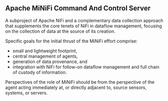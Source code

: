 <!--
  Licensed to the Apache Software Foundation (ASF) under one or more
  contributor license agreements.  See the NOTICE file distributed with
  this work for additional information regarding copyright ownership.
  The ASF licenses this file to You under the Apache License, Version 2.0
  (the "License"); you may not use this file except in compliance with
  the License.  You may obtain a copy of the License at
      http://www.apache.org/licenses/LICENSE-2.0
  Unless required by applicable law or agreed to in writing, software
  distributed under the License is distributed on an "AS IS" BASIS,
  WITHOUT WARRANTIES OR CONDITIONS OF ANY KIND, either express or implied.
  See the License for the specific language governing permissions and
  limitations under the License.
-->

Apache MiNiFi Command And Control Server
-------------
A subproject of Apache NiFi and a complementary data collection approach that supplements the core tenets of NiFi in dataflow management, focusing on the collection of data at the source of its creation.

Specific goals for the initial thrust of the MiNiFi effort comprise:

* small and lightweight footprint,
* central management of agents,
* generation of data provenance, and
* integration with NiFi for follow-on dataflow management and full chain of custody of information.

Perspectives of the role of MiNiFi should be from the perspective of the agent acting immediately at, or directly adjacent to, source sensors, systems, or servers.
